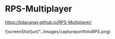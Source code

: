 # RPS-Multiplayer

https://kdacanay.github.io/RPS-Multiplayer/

![screenShot]url("../images/captureportfolioRPS.png)
